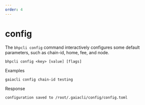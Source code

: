 ```yaml
---
order: 4
---
```


# config
The  `bhpcli config` command interactively configures some default parameters, such as chain-id, home, fee, and node.
```shell script
bhpcli config <key> [value] [flags]
```
Examples
```shell script
gaiacli config chain-id testing
```
Response
```shell script
configuration saved to /root/.gaiacli/config/config.toml
```                                             